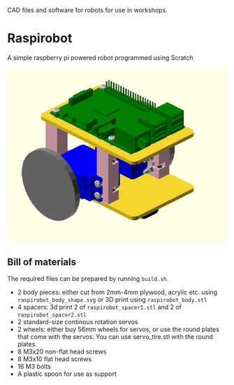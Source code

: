 CAD files and software for robots for use in workshops.

# Raspirobot
A simple raspberry pi powered robot programmed using Scratch

![raspirobot](raspirobot.png)

## Bill of materials

The required files can be prepared by running `build.sh`.

 - 2 body pieces: either cut from 2mm-4mm plywood, acrylic etc. using `raspirobot_body_shape.svg` or 3D print using `raspirobot_body.stl`
 - 4 spacers: 3d print 2 of `raspirobot_spacer1.stl` and 2 of `raspirobot_spacer2.stl`
 - 2 standard-size continous rotation servos
 - 2 wheels: either buy 56mm wheels for servos, or use the round plates that come with the servos. You can use servo_tire.stl with the round plates.
 - 8 M3x20 non-flat head screws
 - 8 M3x10 flat head screws
 - 16 M3 bolts
 - A plastic spoon for use as support
